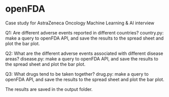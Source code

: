 # openFDA

Case study for AstraZeneca Oncology Machine Learning & AI interview

Q1:	Are different adverse events reported in different countries?
country.py: make a query to openFDA API, and save the results to the spread sheet and plot the bar plot.

Q2: What are the different adverse events associated with different disease areas?
disease.py: make a query to openFDA API, and save the results to the spread sheet and plot the bar plot.

Q3: What drugs tend to be taken together?
drug.py: make a query to openFDA API, and save the results to the spread sheet and plot the bar plot.

The results are saved in the output folder.
